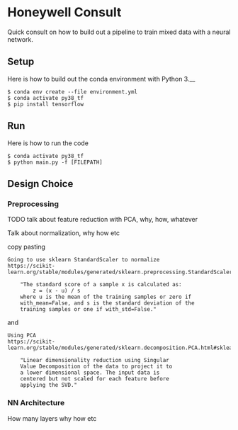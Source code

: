 # Honeywell Consult
Quick consult on how to build out a pipeline to train mixed data with a neural network.

## Setup

Here is how to build out the conda environment with Python 3.__

```
$ conda env create --file environment.yml
$ conda activate py38_tf
$ pip install tensorflow
```

## Run

Here is how to run the code

```
$ conda activate py38_tf
$ python main.py -f [FILEPATH]
```

## Design Choice

### Preprocessing

TODO talk about feature reduction with PCA, why, how, whatever

Talk about normalization, why how etc

copy pasting 


    Going to use sklearn StandardScaler to normalize
    https://scikit-learn.org/stable/modules/generated/sklearn.preprocessing.StandardScaler.html

        "The standard score of a sample x is calculated as:
            z = (x - u) / s
        where u is the mean of the training samples or zero if
        with_mean=False, and s is the standard deviation of the
        training samples or one if with_std=False."

and

    Using PCA
    https://scikit-learn.org/stable/modules/generated/sklearn.decomposition.PCA.html#sklearn.decomposition.PCA

        "Linear dimensionality reduction using Singular
        Value Decomposition of the data to project it to
        a lower dimensional space. The input data is
        centered but not scaled for each feature before
        applying the SVD."


### NN Architecture

How many layers why how etc

